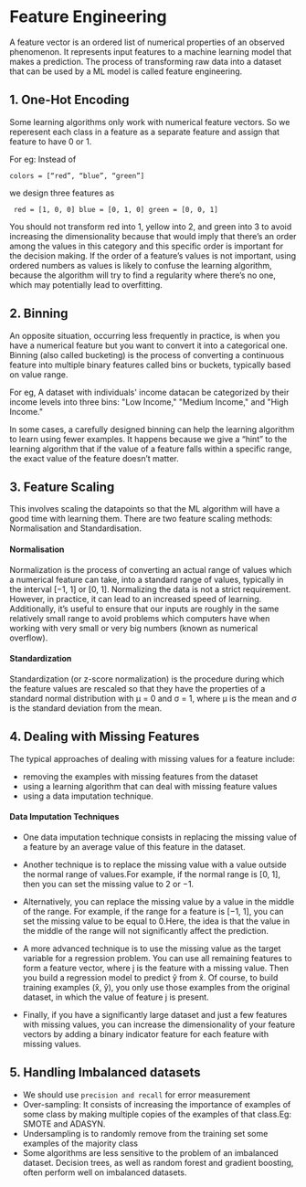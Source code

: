 # Feature Engineering
A feature vector is an ordered list of numerical properties of an observed phenomenon. It represents input features to a machine learning model that makes a prediction. The process of transforming raw data into a dataset that can be used by a ML model is called feature engineering.

## 1. One-Hot Encoding
Some learning algorithms only work with numerical feature vectors. So we reperesent each class in  a feature as a separate feature and assign that feature to have 0 or 1.

For eg: Instead of

``` colors = [“red”, “blue”, “green”] ```

we design three features as

``` red = [1, 0, 0] blue = [0, 1, 0] green = [0, 0, 1]```

You should not transform red into 1, yellow into 2, and green into 3 to avoid increasing the dimensionality because that would imply that there’s an order among the values in this category and this specific order is important for the decision making. If the order of a feature’s values is not important, using ordered numbers as values is likely to confuse the learning algorithm, because the algorithm will try to find a regularity where there’s no one, which may potentially lead to overfitting.

## 2. Binning
An opposite situation, occurring less frequently in practice, is when you have a numerical feature but you want to convert it into a categorical one. Binning (also called bucketing) is the process of converting a continuous feature into multiple binary features called bins or buckets, typically based on value range.

For eg, A dataset with individuals' income datacan be categorized by their income levels into three bins: "Low Income," "Medium Income," and "High Income."

In some cases, a carefully designed binning can help the learning algorithm to learn using fewer examples. It happens because we give a “hint” to the learning algorithm that if the value of a feature falls within a specific range, the exact value of the feature doesn’t matter.

## 3. Feature Scaling
This involves scaling the datapoints so that the ML algorithm will have a good time with learning them. There are two feature scaling methods: Normalisation and Standardisation.

#### Normalisation
Normalization is the process of converting an actual range of values which a numerical feature can take, into a standard range of values, typically in the interval [−1, 1] or [0, 1]. Normalizing the data is not a strict requirement. However, in practice, it can lead to an increased speed of learning. Additionally, it’s useful to ensure that our inputs are roughly in the same relatively small range to avoid problems which computers have when working with very small or very big numbers (known as numerical overflow).

#### Standardization
Standardization (or z-score normalization) is the procedure during which the feature values are rescaled so that they have the properties of a standard normal distribution with µ = 0 and σ = 1, where µ is the mean and σ is the standard deviation from the mean.

## 4. Dealing with Missing Features
The typical approaches of dealing with missing values for a feature include:
- removing the examples with missing features from the dataset
- using a learning algorithm that can deal with missing feature values 
- using a data imputation technique.

#### Data Imputation Techniques
- One data imputation technique consists in replacing the missing value of a feature by an average value of this feature in the dataset.

- Another technique is to replace the missing value with a value outside the normal range of values.For example, if the normal range is [0, 1], then you can set the missing value to 2 or −1.
  
- Alternatively, you can replace the missing value by a value in the middle of the range. For example, if the range for a feature is [−1, 1], you can set the missing value to be equal to 0.Here, the idea is that the value in the middle of the range will not significantly affect the prediction.
  
- A more advanced technique is to use the missing value as the target variable for a regression problem. You can use all remaining features to form a feature vector, where j is the feature with a missing value. Then you build a regression model to predict ŷ from x̂. Of course, to build training examples (x̂, ŷ), you only use those examples from the original dataset, in which the value of feature j is present.
  
- Finally, if you have a significantly large dataset and just a few features with missing values, you can increase the dimensionality of your feature vectors by adding a binary indicator feature for each feature with missing values.

## 5. Handling Imbalanced datasets
- We should use ```precision and recall``` for error measurement
- Over-sampling: It consists of increasing the importance of examples of some class by making multiple copies of the examples of that class.Eg: SMOTE and ADASYN.
- Undersampling is to randomly remove from the training set some examples of the majority class
- Some algorithms are less sensitive to the problem of an imbalanced dataset. Decision trees, as well as random forest and gradient boosting, often perform well on imbalanced datasets.
